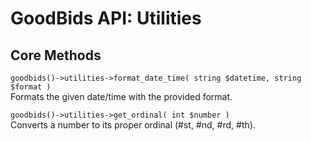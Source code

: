 # GoodBids API: Utilities

## Core Methods

`goodbids()->utilities->format_date_time( string $datetime, string $format )`  
Formats the given date/time with the provided format.

`goodbids()->utilities->get_ordinal( int $number )`  
Converts a number to its proper ordinal (#st, #nd, #rd, #th).
